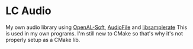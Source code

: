 # LC Audio
My own audio library using [OpenAL-Soft](https://github.com/kcat/openal-soft), [AudioFile](https://github.com/adamstark/AudioFile) and [libsamplerate](https://github.com/libsndfile/libsamplerate)
This is used in my own programs.
I'm still new to CMake so that's why it's not properly setup as a CMake lib.
